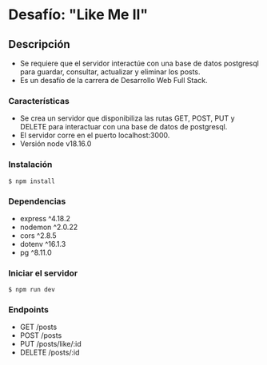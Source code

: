 # Desafío: "Like Me II"

## Descripción

- Se requiere que el servidor interactúe con una base de datos postgresql para guardar, consultar, actualizar y eliminar los posts.
- Es un desafío de la carrera de Desarrollo Web Full Stack.

### Características

- Se crea un servidor que disponibiliza las rutas GET, POST, PUT y DELETE para interactuar con una base de datos de postgresql.
- El servidor corre en el puerto localhost:3000.
- Versión node v18.16.0

### Instalación

```
$ npm install
```

### Dependencias

- express ^4.18.2
- nodemon ^2.0.22
- cors ^2.8.5
- dotenv ^16.1.3
- pg ^8.11.0

### Iniciar el servidor

```
$ npm run dev
```

### Endpoints

- GET /posts
- POST /posts
- PUT /posts/like/:id
- DELETE /posts/:id
